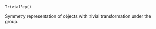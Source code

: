 ```
TrivialRep()
```

Symmetry representation of objects with trivial transformation under the group.
